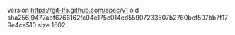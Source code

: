 version https://git-lfs.github.com/spec/v1
oid sha256:9477abf6766162fc04e175c014ed55907233507b2760bef507bb7f179e4ce510
size 1602
